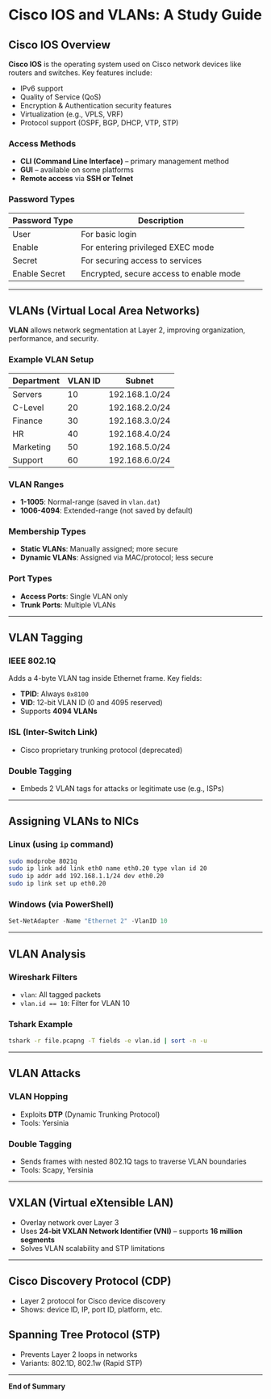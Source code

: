 
# Cisco IOS and VLANs: A Study Guide

## Cisco IOS Overview

**Cisco IOS** is the operating system used on Cisco network devices like routers and switches. Key features include:

- IPv6 support
- Quality of Service (QoS)
- Encryption & Authentication security features
- Virtualization (e.g., VPLS, VRF)
- Protocol support (OSPF, BGP, DHCP, VTP, STP)

### Access Methods

- **CLI (Command Line Interface)** – primary management method
- **GUI** – available on some platforms
- **Remote access** via **SSH or Telnet**

### Password Types

| Password Type   | Description |
|------------------|-------------|
| User             | For basic login |
| Enable           | For entering privileged EXEC mode |
| Secret           | For securing access to services |
| Enable Secret    | Encrypted, secure access to enable mode |

---

## VLANs (Virtual Local Area Networks)

**VLAN** allows network segmentation at Layer 2, improving organization, performance, and security.

### Example VLAN Setup

| Department | VLAN ID | Subnet             |
|------------|---------|--------------------|
| Servers    | 10      | 192.168.1.0/24     |
| C-Level    | 20      | 192.168.2.0/24     |
| Finance    | 30      | 192.168.3.0/24     |
| HR         | 40      | 192.168.4.0/24     |
| Marketing  | 50      | 192.168.5.0/24     |
| Support    | 60      | 192.168.6.0/24     |

### VLAN Ranges

- **1-1005**: Normal-range (saved in `vlan.dat`)
- **1006-4094**: Extended-range (not saved by default)

### Membership Types

- **Static VLANs**: Manually assigned; more secure
- **Dynamic VLANs**: Assigned via MAC/protocol; less secure

### Port Types

- **Access Ports**: Single VLAN only
- **Trunk Ports**: Multiple VLANs

---

## VLAN Tagging

### IEEE 802.1Q

Adds a 4-byte VLAN tag inside Ethernet frame. Key fields:

- **TPID**: Always `0x8100`
- **VID**: 12-bit VLAN ID (0 and 4095 reserved)
- Supports **4094 VLANs**

### ISL (Inter-Switch Link)

- Cisco proprietary trunking protocol (deprecated)

### Double Tagging

- Embeds 2 VLAN tags for attacks or legitimate use (e.g., ISPs)

---

## Assigning VLANs to NICs

### Linux (using `ip` command)

```bash
sudo modprobe 8021q
sudo ip link add link eth0 name eth0.20 type vlan id 20
sudo ip addr add 192.168.1.1/24 dev eth0.20
sudo ip link set up eth0.20
```

### Windows (via PowerShell)

```powershell
Set-NetAdapter -Name "Ethernet 2" -VlanID 10
```

---

## VLAN Analysis

### Wireshark Filters

- `vlan`: All tagged packets
- `vlan.id == 10`: Filter for VLAN 10

### Tshark Example

```bash
tshark -r file.pcapng -T fields -e vlan.id | sort -n -u
```

---

## VLAN Attacks

### VLAN Hopping

- Exploits **DTP** (Dynamic Trunking Protocol)
- Tools: Yersinia

### Double Tagging

- Sends frames with nested 802.1Q tags to traverse VLAN boundaries
- Tools: Scapy, Yersinia

---

## VXLAN (Virtual eXtensible LAN)

- Overlay network over Layer 3
- Uses **24-bit VXLAN Network Identifier (VNI)** – supports **16 million segments**
- Solves VLAN scalability and STP limitations

---

## Cisco Discovery Protocol (CDP)

- Layer 2 protocol for Cisco device discovery
- Shows: device ID, IP, port ID, platform, etc.

## Spanning Tree Protocol (STP)

- Prevents Layer 2 loops in networks
- Variants: 802.1D, 802.1w (Rapid STP)

---

**End of Summary**
